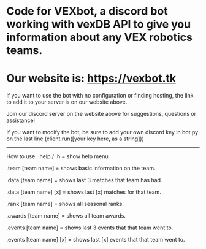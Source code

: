 # Code for VEXbot, a discord bot working with vexDB API to give you information about any VEX robotics teams.
# Our website is: https://vexbot.tk 

If you want to use the bot with no configuration or finding hosting, the link to add it to your server is on our website above.

Join our discord server on the website above for suggestions, questions or assistance!

If you want to modify the bot, be sure to add your own discord key in bot.py on the last line (client.run([your key here, as a string]))
_ _ _
How to use: .help / .h = show help menu

.team [team name] = shows basic information on the team.

.data [team name] = shows last 3 matches that team has had.

.data [team name] [x] = shows last [x] matches for that team.

.rank [team name] = shows all seasonal ranks.

.awards [team name] = shows all team awards.

.events [team name] = shows last 3 events that that team went to.

.events [team name] [x] = shows last [x] events that that team went to.
